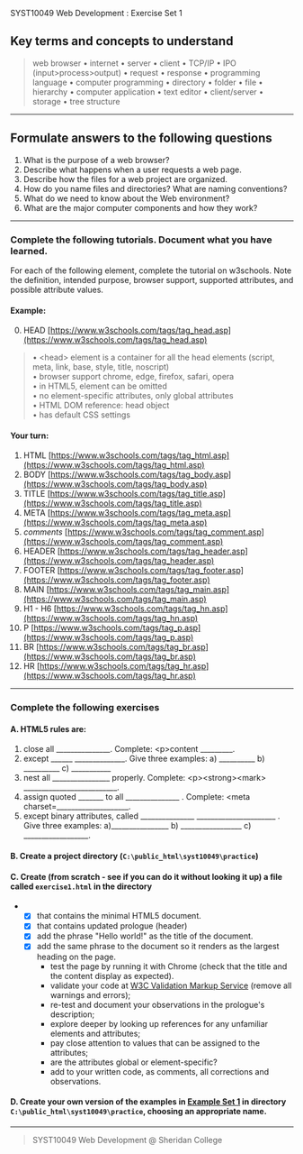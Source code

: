 SYST10049 Web Development
: Exercise Set 1


## Key terms and concepts to understand
> web browser  &bull; internet  &bull; server  &bull; client  &bull; TCP/IP  &bull; IPO (input>process>output)  &bull; request  &bull; response  &bull; programming language  &bull;  computer programming  &bull; directory  &bull; folder  &bull;  file  &bull; hierarchy  &bull; computer application  &bull;  text editor  &bull; client/server  &bull;  storage  &bull; tree structure
---

## Formulate answers to the following questions
1. What is the purpose of a web browser?
2. Describe what happens when a user requests a web page.
3. Describe how the files for a web project are organized.
4. How do you name files and directories? What are naming conventions?
5. What do we need to know about the Web environment?
6. What are the major computer components and how they work?
---

### Complete the following tutorials. Document what you have learned.
For each of the following element, complete the tutorial on w3schools.  Note the definition, intended purpose, browser support, supported attributes, and possible attribute values.

#### Example:
0. HEAD [https://www.w3schools.com/tags/tag_head.asp](https://www.w3schools.com/tags/tag_head.asp)
> &bull; &lt;head> element is a container for all the head elements (script, meta, link, base, style, title, noscript)<br> &bull; browser support chrome, edge, firefox, safari, opera<br> &bull; in HTML5, element can be omitted<br> &bull; no element-specific attributes, only global attributes<br> &bull; HTML DOM reference: head object<br> &bull; has default CSS settings

#### Your turn:
1. HTML [https://www.w3schools.com/tags/tag_html.asp](https://www.w3schools.com/tags/tag_html.asp)
2. BODY [https://www.w3schools.com/tags/tag_body.asp](https://www.w3schools.com/tags/tag_body.asp)
3. TITLE [https://www.w3schools.com/tags/tag_title.asp](https://www.w3schools.com/tags/tag_title.asp)
4. META [https://www.w3schools.com/tags/tag_meta.asp](https://www.w3schools.com/tags/tag_meta.asp)
5. *comments* [https://www.w3schools.com/tags/tag_comment.asp](https://www.w3schools.com/tags/tag_comment.asp)
6. HEADER [https://www.w3schools.com/tags/tag_header.asp](https://www.w3schools.com/tags/tag_header.asp)
7. FOOTER [https://www.w3schools.com/tags/tag_footer.asp](https://www.w3schools.com/tags/tag_footer.asp)
8. MAIN [https://www.w3schools.com/tags/tag_main.asp](https://www.w3schools.com/tags/tag_main.asp)
9.  H1 - H6 [https://www.w3schools.com/tags/tag_hn.asp](https://www.w3schools.com/tags/tag_hn.asp)
10. P [https://www.w3schools.com/tags/tag_p.asp](https://www.w3schools.com/tags/tag_p.asp)
11. BR [https://www.w3schools.com/tags/tag_br.asp](https://www.w3schools.com/tags/tag_br.asp)
12. HR [https://www.w3schools.com/tags/tag_hr.asp](https://www.w3schools.com/tags/tag_hr.asp)

---

### Complete the following exercises

#### A. **HTML5 rules are:**
1. close all _______________.  Complete:  &lt;p>content _________.
2. except ______  ______________.  Give three examples:  a) __________ b) __________ c) ___________
3. nest all ________________ properly. Complete: &lt;p>&lt;strong>&lt;mark> __________________________.
4. assign quoted _______ to all  _______________ . Complete:  &lt;meta charset=____________________.
5. except binary attributes, called _______________ ______________________ .
                Give three examples: a)________________ b) _________________ c) __________________.

#### B. Create a project directory (`C:\public_html\syst10049\practice`)

#### C. Create (**from scratch - see if you can do it without looking it up**) a file called `exercise1.html` in the directory
-
	 - [x] that contains the minimal HTML5 document.
	 - [x] that contains updated prologue (header)
	 - [x] add the phrase "Hello world!" as the title of the document. 
	 - [x] add the same phrase to the document so it renders as the largest heading on the page.
		* test the page by running it with Chrome (check that the title and the content display as expected).
		* validate your code at [W3C Validation Markup Service](https://validator.w3.org) (remove all warnings and errors);
		* re-test and document your observations in the prologue's description;
		* explore deeper by looking up references for any unfamiliar elements and attributes; 
		* pay close attention to values that can be assigned to the attributes; 
		* are the attributes global or element-specific?
		* add to your written code, as comments, all corrections and observations.

#### D. Create your own version of the examples in  [Example Set 1](https://padlet.com/ellen_bajcar/xjwc36k6n45f) in directory `C:\public_html\syst10049\practice`, choosing an appropriate name.



---
> SYST10049 Web Development @ Sheridan College

